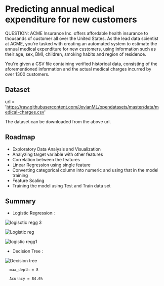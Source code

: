 
# Predicting annual medical expenditure for new customers

QUESTION: ACME Insurance Inc. offers affordable health insurance to thousands of customer all over the United States. As the lead data scientist at ACME, you're tasked with creating an automated system to estimate the annual medical expenditure for new customers, using information such as their age, sex, BMI, children, smoking habits and region of residence.

You're given a CSV file containing verified historical data, consisting of the aforementioned information and the actual medical charges incurred by over 1300 customers.
## Dataset

url =  'https://raw.githubusercontent.com/JovianML/opendatasets/master/data/medical-charges.csv'

The dataset can be downloaded from the above url.
## Roadmap

- Exploratory Data Analysis and Visualization
- Analyzing target variable with other features
- Correlation between the features
- Linear Regression using single feature
- Converting categorical column into numeric and using that in the model training
- Feature Scaling
- Training the model using Test and Train data set



## Summary

* Logistic Regression :

![logisctic regg 3](https://user-images.githubusercontent.com/94665209/189039419-09db9f83-4de1-4d6d-ae12-a45f2a8ee552.PNG) 

![Logistic reg](https://user-images.githubusercontent.com/94665209/189039424-ebccf06b-9302-4f81-bf9b-c995366902f4.PNG)

![logistic regg1](https://user-images.githubusercontent.com/94665209/189039429-ee5f1f42-726c-42f9-adb4-1a5f148b63d8.PNG)


* Decision Tree :

![Decision tree](https://user-images.githubusercontent.com/94665209/189039589-2722faf3-07af-4ca1-8ee5-197339d83bb8.PNG)

```bash
  max_depth = 8 
```
```bash
  Acuracy = 84.6%
```


